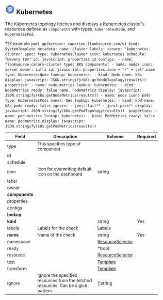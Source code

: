 ## <img src='https://raw.githubusercontent.com/flanksource/flanksource-ui/main/src/icons/kubernetes.svg' style='height: 32px'/> Kubernetes

The Kubernetes topology fetches and displays a Kubernetes cluster's resources defined as `components` with types, `KubernetesNode`, and `KubernetesPod`.

??? example
    ```yaml
    apiVersion: canaries.flanksource.com/v1
    kind: SystemTemplate
    metadata:
      name: cluster
    labels:
      canary: "kubernetes-cluster"
    spec:
      type: KubernetesCluster
      icon: kubernetes
      schedule: "@every 10m"
      id:
        javascript: properties.id
      configs:
        - name: flanksource-canary-cluster
          type: EKS
      components:
        - name: nodes
          icon: server
          owner: infra
          id:
            javascript: properties.zone + "/" + self.name
          type: KubernetesNode
          lookup:
            kubernetes:
              - kind: Node
                name: k8s
                display:
                  javascript: JSON.stringify(k8s.getNodeTopology(results)) 
          properties:
            - name: node-metrics
              lookup:
                kubernetes:
                  - kind: NodeMetrics
                      ready: false
                      name: nodemetrics
                      display:
                        javascript: JSON.stringify(k8s.getNodeMetrics(results))
        - name: pods
          icon: pods
          type: KubernetesPods
          owner: Dev
          lookup:
            kubernetes:
              - kind: Pod
                name: k8s-pods
                ready: false
                ignore:
                  - junit-fail**
                  - junit-pass**
                display:
                  javascript: JSON.stringify(k8s.getPodTopology(results)) 
          properties:
            - name: pod-metrics
              lookup:
                kubernetes:
                  - kind: PodMetrics
                    ready: false
                    name: podmetrics
                    display:
                      javascript: JSON.stringify(k8s.getPodMetrics(results))  
    ```    

| Field | Description | Scheme | Required |
| ----- | ----------- | ------ | -------- |
| type | This specifies type of component |  | 
| id |  |
| schedule |  |
| icon | Icon for overwriting default icon on the dashboard | string |  |
| label |  |
| owner |  |
| **components** |  |
| properties |  |
| configs |  |
| **lookup** |  |
| **kind** |  | string | Yes |
| labels | Labels for the check | Labels |  |
| **name** | Name of the check | string | Yes |
| namespace |  | [ResourceSelector](#resourceselector) |  |
| ready |  | *bool |  |
| resource |  | [ResourceSelector](#resourceselector) |  |
| test |  | [Template](#template) |  |
| transform |  | [Template](#template) |  |
| ignore | Ignore the specified resources from the fetched resources. Can be a glob pattern. | \[\]string |  |


